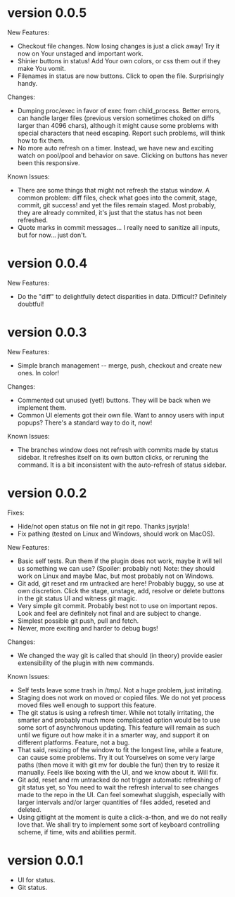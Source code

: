 version 0.0.5
=============
New Features:
 * Checkout file changes.  Now losing changes is just a click away!  Try it
   now on Your unstaged and important work.
 * Shinier buttons in status!  Add Your own colors, or css them out if they
   make You vomit.
 * Filenames in status are now buttons.  Click to open the file.  Surprisingly
   handy.

Changes:
 * Dumping proc/exec in favor of exec from child_process.  Better errors, can
   handle larger files (previous version sometimes choked on diffs larger than
   4096 chars), although it might cause some problems with special characters
   that need escaping.  Report such problems, will think how to fix them.
 * No more auto refresh on a timer.  Instead, we have new and exciting watch on
   pool/pool and behavior on save.  Clicking on buttons has never been this
   responsive.

Known Issues:
 * There are some things that might not refresh the status window.  A common
   problem: diff files, check what goes into the commit, stage, commit, git
   success!  and yet the files remain staged.  Most probably, they are already
   commited, it's just that the status has not been refreshed.
 * Quote marks in commit messages... I really need to sanitize all inputs, but
   for now... just don't.


version 0.0.4
=============
New Features:
 * Do the "diff" to delightfully detect disparities in data.  Difficult?
   Definitely doubtful!



version 0.0.3
=============
New Features:
 * Simple branch management -- merge, push, checkout and create new ones.  In
   color!

Changes:
 * Commented out unused (yet!) buttons.  They will be back when we implement
   them.
 * Common UI elements got their own file.  Want to annoy users with input
   popups?  There's a standard way to do it, now!

Known Issues:
 * The branches window does not refresh with commits made by status sidebar.
   It refreshes itself on its own button clicks, or reruning the command.  It
   is a bit inconsistent with the auto-refresh of status sidebar.



version 0.0.2
=============

Fixes:
 * Hide/not open status on file not in git repo.  Thanks jsyrjala!
 * Fix pathing (tested on Linux and Windows, should work on MacOS).

New Features:
 * Basic self tests.  Run them if the plugin does not work, maybe it will tell
   us something we can use?  (Spoiler:  probably not)
   Note:  they should work on Linux and maybe Mac, but most probably not on
   Windows.
 * Git add, git reset and rm untracked are here!  Probably buggy, so use at own
   discretion.  Click the stage, unstage, add, resolve or delete buttons in the
   git status UI and witness git magic.
 * Very simple git commit.  Probably best not to use on important repos.
   Look and feel are definitely not final and are subject to change.
 * Simplest possible git push, pull and fetch.
 * Newer, more exciting and harder to debug bugs!

Changes:
 * We changed the way git is called that should (in theory) provide easier
   extensibility of the plugin with new commands.

Known Issues:
 * Self tests leave some trash in /tmp/.  Not a huge problem, just irritating.
 * Staging does not work on moved or copied files.  We do not yet process moved
   files well enough to support this feature.
 * The git status is using a refresh timer.  While not totally irritating, the
   smarter and probably much more complicated option would be to use some sort
   of asynchronous updating.
   This feature will remain as such until we figure out how make it in a
   smarter way, and support it on different platforms.  Feature, not a bug.
 * That said, resizing of the window to fit the longest line, while a feature,
   can cause some problems.  Try it out Yourselves on some very large paths
   (then move it with git mv for double the fun) then try to resize it
   manually.  Feels like boxing with the UI, and we know about it.  Will fix.
 * Git add, reset and rm untracked do not trigger automatic refreshing of git
   status yet, so You need to wait the refresh interval to see changes made to
   the repo in the UI.  Can feel somewhat sluggish, especially with larger
   intervals and/or larger quantities of files added, reseted and deleted.
 * Using gitlight at the moment is quite a click-a-thon, and we do not really
   love that.  We shall try to implement some sort of keyboard controlling
   scheme, if time, wits and abilities permit.



version 0.0.1
=============
 * UI for status.
 * Git status.
